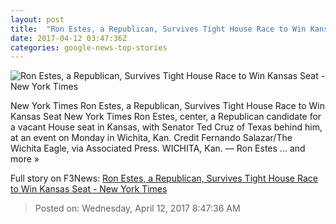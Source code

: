 ```yaml
---
layout: post
title:  "Ron Estes, a Republican, Survives Tight House Race to Win Kansas Seat - New York Times"
date: 2017-04-12 03:47:36Z
categories: google-news-top-stories
---
```


![Ron Estes, a Republican, Survives Tight House Race to Win Kansas Seat - New York Times](https://static01.nyt.com/images/2017/04/12/us/12kansas/12kansas-estes-facebookJumbo.jpg)

New York Times Ron Estes, a Republican, Survives Tight House Race to Win Kansas Seat New York Times Ron Estes, center, a Republican candidate for a vacant House seat in Kansas, with Senator Ted Cruz of Texas behind him, at an event on Monday in Wichita, Kan. Credit Fernando Salazar/The Wichita Eagle, via Associated Press. WICHITA, Kan. — Ron Estes ... and more »


Full story on F3News: [Ron Estes, a Republican, Survives Tight House Race to Win Kansas Seat - New York Times](http://www.f3nws.com/n/RAbhAD)

> Posted on: Wednesday, April 12, 2017 8:47:36 AM
